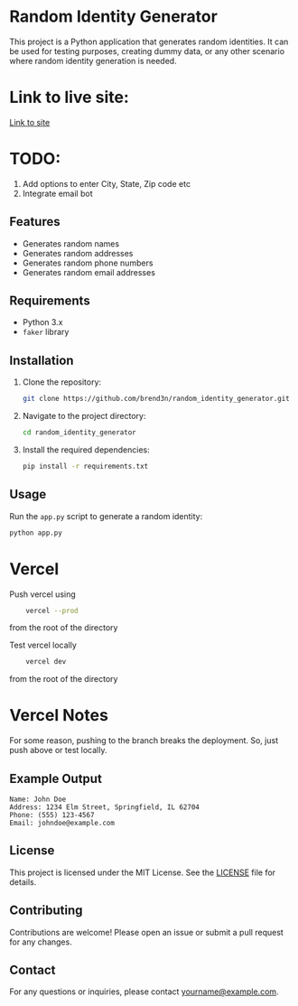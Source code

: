 # Random Identity Generator

This project is a Python application that generates random identities. It can be used for testing purposes, creating dummy data, or any other scenario where random identity generation is needed.

# Link to live site:

<a href="https://random-id-gen.vercel.app/" target="_blank">Link to site</a>

# TODO:
1) Add options to enter City, State, Zip code etc
2) Integrate email bot

## Features

- Generates random names
- Generates random addresses
- Generates random phone numbers
- Generates random email addresses

## Requirements

- Python 3.x
- `faker` library

## Installation

1. Clone the repository:
    ```bash
    git clone https://github.com/brend3n/random_identity_generator.git
    ```
2. Navigate to the project directory:
    ```bash
    cd random_identity_generator
    ```
3. Install the required dependencies:
    ```bash
    pip install -r requirements.txt
    ```

## Usage

Run the `app.py` script to generate a random identity:
```bash
python app.py
```

# Vercel

Push vercel using 
```bash
    vercel --prod
```
from the root of the directory

Test vercel locally 
```bash
    vercel dev
```
from the root of the directory

# Vercel Notes
For some reason, pushing to the branch breaks the deployment. So, just push above or test locally.

## Example Output

```
Name: John Doe
Address: 1234 Elm Street, Springfield, IL 62704
Phone: (555) 123-4567
Email: johndoe@example.com
```

## License

This project is licensed under the MIT License. See the [LICENSE](LICENSE) file for details.

## Contributing

Contributions are welcome! Please open an issue or submit a pull request for any changes.

## Contact

For any questions or inquiries, please contact [yourname@example.com](mailto:yourname@example.com).
